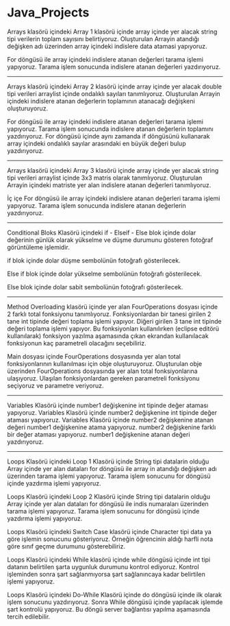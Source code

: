 # Java_Projects

Arrays klasörü içindeki Array 1 klasörü içinde array içinde yer alacak string tipi verilerin toplam sayısını belirtiyoruz. Oluşturulan Arrayin atandığı değişken adı üzerinden array içindeki indislere data atamasi yapıyoruz.

For döngüsü ile array içindeki indislere atanan değerleri tarama işlemi yapıyoruz. Tarama işlem sonucunda indislere atanan değerleri yazdırıyoruz.

----------------------------------------------------------------------------------------------------------------------------------------------------------------

Arrays klasörü içindeki Array 2 klasörü içinde array içinde yer alacak double tipi verileri arraylist içinde ondalıklı sayıları tanımlıyoruz. Oluşturulan Arrayin içindeki indislere atanan değerlerin toplamının atanacağı değişkeni oluşturuyoruz.

For döngüsü ile array içindeki indislere atanan değerleri tarama işlemi yapıyoruz. Tarama işlem sonucunda indislere atanan değerlerin toplamını yazdırıyoruz.
For döngüsü içinde aynı zamanda if döngüsünü kullanarak array içindeki ondalıklı sayılar arasındaki en büyük değeri bulup yazdırıyoruz.

----------------------------------------------------------------------------------------------------------------------------------------------------------------

Arrays klasörü içindeki Array 3 klasörü içinde array içinde yer alacak string tipi verileri arraylist içinde 3x3 matris olarak tanımlıyoruz. Oluşturulan Arrayin içindeki matriste yer alan indislere atanan değerleri tanımlıyoruz.

İç içe For döngüsü ile array içindeki indislere atanan değerleri tarama işlemi yapıyoruz. Tarama işlem sonucunda indislere atanan değerlerin yazdırıyoruz.

----------------------------------------------------------------------------------------------------------------------------------------------------------------

Conditional Bloks Klasörü içindeki if - Elseif - Else blok içinde dolar değerinin günlük olarak yükselme ve düşme durumunu gösteren fotoğraf görüntüleme işlemidir. 

if blok içinde dolar düşme sembolünün fotoğrafı gösterilecek.

Else if blok içinde dolar yükselme sembolünün fotoğrafı gösterilecek.

Else blok içinde dolar sabit sembolünün fotoğrafı gösterilecek.

----------------------------------------------------------------------------------------------------------------------------------------------------------------

Method Overloading klasörü içinde yer alan FourOperations dosyası içinde 2 farklı total fonksiyonu tanımlıyoruz. Fonksiyonlardan bir tanesi girilen 2 tane int tipinde değeri toplama işlemi yapıyor. Diğeri girilen 3 tane int tipinde değeri toplama işlemi yapıyor. Bu fonksiyonları kullanılırken (eclipse editörü kullanılarak) fonksiyon yazılma aşamasında çıkan ekrandan kullanılacak fonksiyonun kaç parametreli olacağını seçebiliriz.

Main dosyası içinde FourOperations dosyasında yer alan total fonksiyonlarının kullanılması için obje oluşturuyoruz. Oluşturulan obje üzerinden FourOperations dosyasında yer alan total fonksiyonlarına ulaşıyoruz. Ulaşılan fonksiyonlardan gereken parametreli fonksiyonu seçiyoruz ve parametre veriyoruz.

----------------------------------------------------------------------------------------------------------------------------------------------------------------

Variables Klasörü içinde number1 değişkenine int tipinde değer ataması yapıyoruz.
Variables Klasörü içinde number2 değişkenine int tipinde değer ataması yapıyoruz.
Variables Klasörü içinde number2 değişkenine atanan değeri number1 değişkenine atama yapıyoruz.
number2 değişkenine farklı bir değer ataması yapıyoruz.
number1 değişkenine atanan değeri yazdırıyoruz.

----------------------------------------------------------------------------------------------------------------------------------------------------------------

Loops Klasörü içindeki Loop 1 Klasörü içinde String tipi datalarin olduğu Array içinde yer alan dataları for döngüsü ile array in atandığı değişken adı üzerinden tarama işlemi yapıyoruz. Tarama işlem sonucunu for döngüsü içinde yazdırma işlemi yapıyoruz.

Loops Klasörü içindeki Loop 2 Klasörü içinde String tipi datalarin olduğu Array içinde yer alan dataları for döngüsü ile indis numaraları üzerinden tarama işlemi yapıyoruz. Tarama işlem sonucunu for döngüsü içinde yazdırma işlemi yapıyoruz.

Loops Klasörü içindeki Switch Case klasörü içinde Character tipi data ya göre işlemin sonucunu gösteriyoruz. Örneğin öğrencinin aldığı harfli nota göre sınıf geçme durumunu gösterebiliriz.

Loops Klasörü içindeki While klasörü içinde while döngüsü içinde int tipi datanın belirtilen şarta uygunluk durumunu kontrol ediyoruz. Kontrol işleminden sonra şart sağlanmıyorsa şart sağlanıncaya kadar belirtilen işlemi yapıyoruz.

Loops Klasörü içindeki Do-While Klasörü içinde do döngüsü içinde ilk olarak işlem sonucunu yazdırıyoruz. Sonra While döngüsü içinde yapılacak işlemde şart kontrolü yapıyoruz. Bu döngü server bağlantısı yapılma aşamasında tercih edilebilir.

